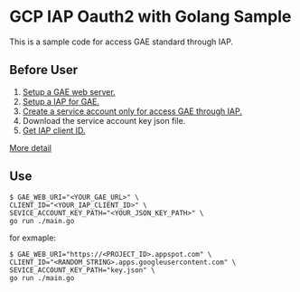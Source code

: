 # GCP IAP Oauth2 with Golang Sample
This is a sample code for access GAE standard through IAP.

## Before User
1. [Setup a GAE web server.](https://cloud.google.com/appengine/docs/standard/go/building-app/)
2. [Setup a IAP for GAE.](https://cloud.google.com/iap/docs/app-engine-quickstart)
3. [Create a service account only for access GAE through IAP.](https://cloud.google.com/iap/docs/managing-access)
4. Download the service account key json file.
5. [Get IAP client ID.](https://cloud.google.com/iap/docs/authentication-howto#authenticating_from_a_service_account)

[More detail](https://cloud.google.com/iap/docs/authentication-howto#authenticating_from_a_service_account)

## Use
```
$ GAE_WEB_URI="<YOUR_GAE_URL>" \
CLIENT_ID="<YOUR_IAP_CLIENT_ID>" \
SEVICE_ACCOUNT_KEY_PATH="<YOUR_JSON_KEY_PATH>" \
go run ./main.go
```

for exmaple:
```
$ GAE_WEB_URI="https://<PROJECT_ID>.appspot.com" \
CLIENT_ID="<RANDOM_STRING>.apps.googleusercontent.com" \
SEVICE_ACCOUNT_KEY_PATH="key.json" \
go run ./main.go
```
